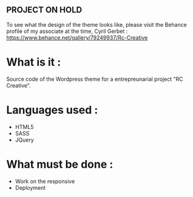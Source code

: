 ## PROJECT ON HOLD

To see what the design of the theme looks like, please visit the Behance profile of my associate at the time, Cyril Gerbet : 
https://www.behance.net/gallery/79249937/Rc-Creative

# What is it : 

Source code of the Wordpress theme for a entrepreunarial project "RC Creative".

# Languages used : 

- HTML5
- SASS
- JQuery

# What must be done : 

- Work on the responsive
- Deployment 
